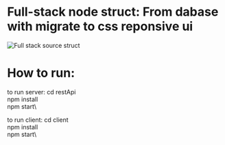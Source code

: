 # Full-stack node struct: From dabase with migrate to css reponsive ui
![Full stack source struct](https://github.com/thanhtai-personal/my-pratice/blob/main/my-practice-struct.jpg?raw=true)
# How to run:
to run server: 
  cd restApi\
  npm install\
  npm start\\

to run client: 
  cd client\
  npm install\
  npm start\
